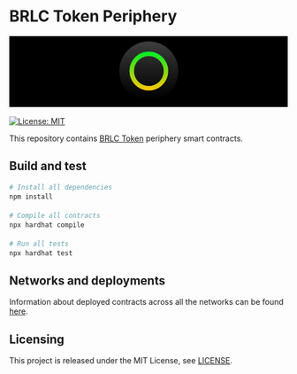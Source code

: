 # BRLC Token Periphery

<p align="center">
  <img src="./docs/media/brlc-cover.png">
</p>

[![License: MIT](https://img.shields.io/badge/License-MIT-yellow.svg)](https://opensource.org/licenses/MIT)

This repository contains [BRLC Token](https://github.com/cloudwalk/brlc-token) periphery smart contracts.

## Build and test

``` sh
# Install all dependencies
npm install

# Compile all contracts
npx hardhat compile

# Run all tests
npx hardhat test
```

## Networks and deployments
Information about deployed contracts across all the networks can be found [here](./docs/deployed-contracts.md).

## Licensing
This project is released under the MIT License, see [LICENSE](./LICENSE).
